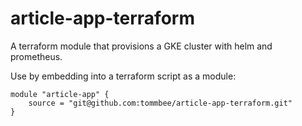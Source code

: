 # article-app-terraform

A terraform module that provisions a GKE cluster with helm and prometheus.

Use by embedding into a terraform script as a module:

```
module "article-app" {
    source = "git@github.com:tommbee/article-app-terraform.git"
}
```
